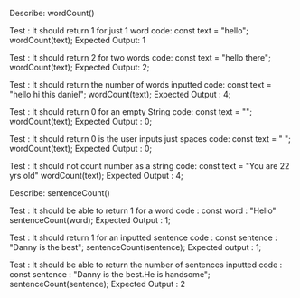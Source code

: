 Describe: wordCount()

Test : It should return 1 for just 1 word
code:
const text = "hello";
wordCount(text);
Expected Output: 1

Test : It should return 2 for two words
code:
const text = "hello there";
wordCount(text);
Expected Output: 2;

Test : It should return the number of words inputted
code:
const text = "hello hi this daniel";
wordCount(text);
Expected Output : 4;

Test : It should return 0 for an empty String
code:
const text = "";
wordCount(text);
Expected Output : 0;

Test : It should return 0 is the user inputs just spaces
code:
const text = "          ";
wordCount(text);
Expected Output : 0;

Test : It should not count number as a string
code:
const text = "You are 22 yrs old"
wordCount(text);
Expected Output : 4;



Describe: sentenceCount()

Test : It should be able to return 1 for a word 
code :
const word : "Hello"
sentenceCount(word);
Expected Output : 1;

Test : It should return 1 for an inputted sentence
code : 
const sentence : "Danny is the best";
sentenceCount(sentence);
Expected output : 1;

Test : It should be able to return the number of sentences inputted 
code :
const sentence : "Danny is the best.He is handsome";
sentenceCount(sentence);
Expected Output : 2
